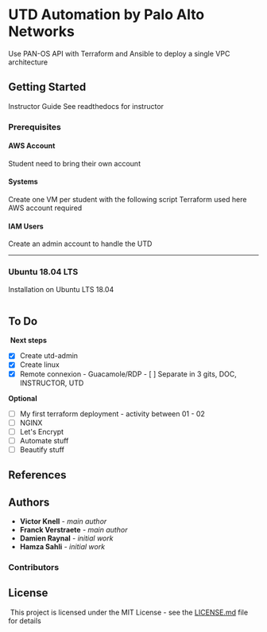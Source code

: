 # UTD Automation by Palo Alto Networks
Use PAN-OS API with Terraform and Ansible to deploy a single VPC architecture

## Getting Started

Instructor Guide
See readthedocs for instructor

### Prerequisites

#### AWS Account

Student need to bring their own account

#### Systems

Create one VM per student with the following script
Terraform used here
AWS account required

#### IAM Users

Create an admin account to handle the UTD




---

### Ubuntu 18.04 LTS

Installation on Ubuntu LTS 18.04

```

```

## To Do
​
**Next steps**
- [x] Create utd-admin
- [x] Create linux
- [x] Remote connexion - Guacamole/RDP
​- [ ] Separate in 3 gits, DOC, INSTRUCTOR, UTD

**Optional**
- [ ] My first terraform deployment - activity between 01 - 02
- [ ] NGINX
- [ ] Let's Encrypt
- [ ] Automate stuff
- [ ] Beautify stuff

## References


## Authors

* **Victor Knell** - *main author*
* **Franck Verstraete** - *main author*
* **Damien Raynal** - *initial work*
* **Hamza Sahli** - *initial work*

### Contributors 


## License
​
This project is licensed under the MIT License - see the [LICENSE.md](LICENSE.md) file for details